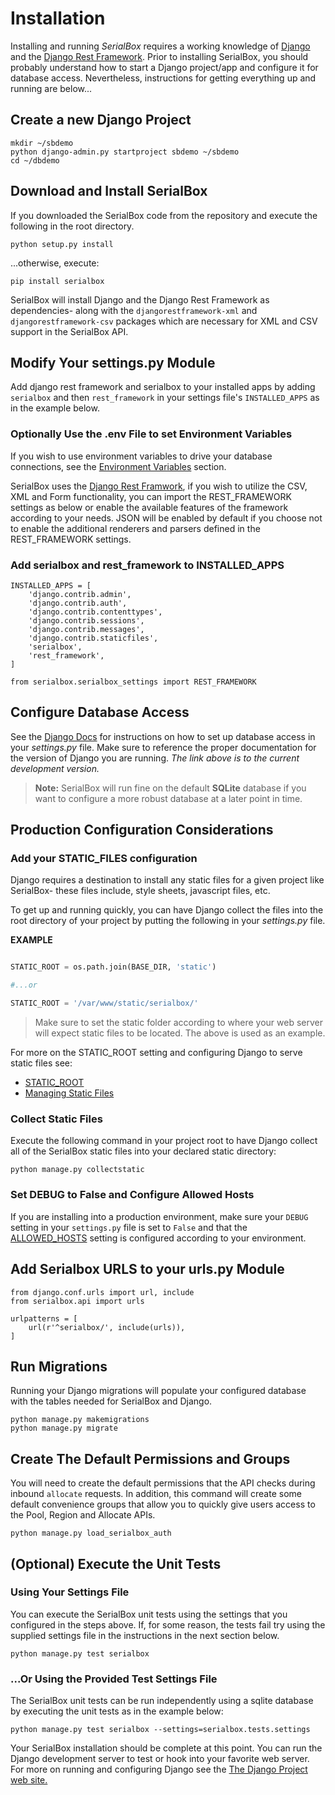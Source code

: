 # Installation
Installing and running *SerialBox* requires a working knowledge of
[Django](http://www.thedjangoproject.com) and the 
[Django Rest Framework](http://django-rest-framework.org).  Prior to installing SerialBox,
you should probably understand how to start a Django project/app and configure it for
database access.  Nevertheless, instructions for getting everything up and 
running are below...


## Create a new Django Project
```
mkdir ~/sbdemo
python django-admin.py startproject sbdemo ~/sbdemo
cd ~/dbdemo
```

## Download and Install SerialBox
If you downloaded the SerialBox code from the repository and execute the following
in the root directory.
```
python setup.py install 
```

...otherwise, execute:

```
pip install serialbox
```

SerialBox will install Django and the Django Rest Framework as dependencies- along
with the `djangorestframework-xml` and `djangorestframework-csv` packages which are
necessary for XML and CSV support in the SerialBox API.


## Modify Your settings.py Module
Add django rest framework and serialbox to your installed apps by adding
`serialbox` and then `rest_framework` in your settings file's `INSTALLED_APPS` as in the example
below.  

### Optionally Use the .env File to set Environment Variables
If you wish to use environment variables to drive your database connections,
see the [Environment Variables](environment_variables.md) section.

SerialBox uses the [Django Rest Framwork](http://django-rest-framework.org),
if you wish to utilize the CSV, XML and Form functionality,
you can import the REST_FRAMEWORK settings as below or enable the available
features of the framework according to your needs.  JSON will be enabled
by default if you choose not to enable the additional renderers and parsers
defined in the REST_FRAMEWORK settings.   

### Add serialbox and rest_framework to INSTALLED_APPS
```
INSTALLED_APPS = [
    'django.contrib.admin',
    'django.contrib.auth',
    'django.contrib.contenttypes',
    'django.contrib.sessions',
    'django.contrib.messages',
    'django.contrib.staticfiles',
    'serialbox',
    'rest_framework',
]

from serialbox.serialbox_settings import REST_FRAMEWORK
```

## Configure Database Access
See the [Django Docs](https://docs.djangoproject.com/en/dev/ref/databases/) for
instructions on how to set up database access in your *settings.py* file.  Make
sure to reference the proper documentation for the version of Django you are running.
*The link above is to the current development version.*

>**Note:** SerialBox will run fine on the default **SQLite** database if you want to configure
a more robust database at a later point in time.

## Production Configuration Considerations

### Add your STATIC_FILES configuration
Django requires a destination to install any static files for a given project
like SerialBox- these files include, style sheets, javascript files, etc. 

To get up and running quickly, you can have Django collect the files into 
the root directory of your project by putting the following in your 
*settings.py* file.

**EXAMPLE**
```python

STATIC_ROOT = os.path.join(BASE_DIR, 'static')

#...or

STATIC_ROOT = '/var/www/static/serialbox/'

```
>Make sure to set the static folder according to where your web server will
expect static files to be located.  The above is used as an example.

For more on the STATIC_ROOT setting and configuring Django to serve static
files see:

* [STATIC_ROOT](https://docs.djangoproject.com/en/dev/ref/settings/#std%3asetting-STATIC_ROOT)
* [Managing Static Files](https://docs.djangoproject.com/en/dev/howto/static-files/)

### Collect Static Files

Execute the following command in your project root to have Django collect
all of the SerialBox static files into your declared static directory:

    python manage.py collectstatic

### Set DEBUG to False and Configure Allowed Hosts
If you are installing into a production environment, make sure your 
`DEBUG` setting in your `settings.py` file is set to `False` and that the 
[ALLOWED_HOSTS](https://docs.djangoproject.com/en/1.9/ref/settings/#allowed-hosts)
setting is configured according to your environment.


## Add Serialbox URLS to your urls.py Module

```
from django.conf.urls import url, include
from serialbox.api import urls

urlpatterns = [
    url(r'^serialbox/', include(urls)),
]
```

## Run Migrations
Running your Django migrations will populate your configured database with 
the tables needed for SerialBox and Django.
```
python manage.py makemigrations
python manage.py migrate
```

## Create The Default Permissions and Groups
You will need to create the default permissions that the API checks
during inbound `allocate` requests.  In addition, this command will
create some default convenience groups that allow you to quickly give
users access to the Pool, Region and Allocate APIs.

    python manage.py load_serialbox_auth


## (Optional) Execute the Unit Tests

### Using Your Settings File
You can execute the SerialBox unit tests using the settings that you configured
in the steps above.  If, for some reason, the tests fail try using the supplied
settings file in the instructions in the next section below.
```
python manage.py test serialbox
```

### ...Or Using the Provided Test Settings File
The SerialBox unit tests can be run independently using a sqlite database
by executing the unit tests as in the example below:
```
python manage.py test serialbox --settings=serialbox.tests.settings
```

Your SerialBox installation should be complete at this point.  You can
run the Django development server to test or hook into your favorite
web server.  For more on running and configuring Django see the
[The Django Project web site.](http://www.thedjangoproject.com)
